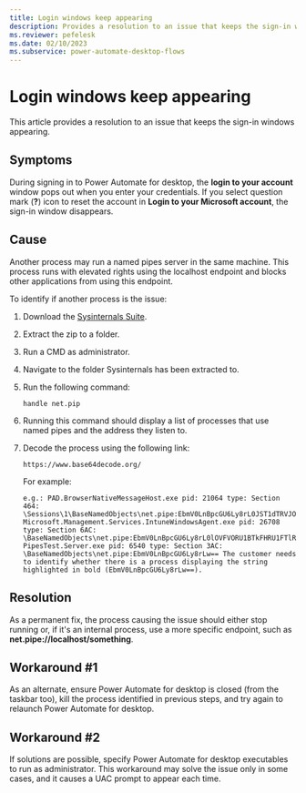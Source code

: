 ```yaml
---
title: Login windows keep appearing
description: Provides a resolution to an issue that keeps the sign-in windows appearing.
ms.reviewer: pefelesk
ms.date: 02/10/2023
ms.subservice: power-automate-desktop-flows
---
```


# Login windows keep appearing

This article provides a resolution to an issue that keeps the sign-in windows appearing.

## Symptoms

During signing in to Power Automate for desktop, the **login to your account** window pops out when you enter your credentials. If you select question mark (**?**) icon to reset the account in **Login to your Microsoft account**, the sign-in window disappears.

## Cause

Another process may run a named pipes server in the same machine. This process runs with elevated rights using the localhost endpoint and blocks other applications from using this endpoint.

To identify if another process is the issue:

1. Download the [Sysinternals Suite](/sysinternals/downloads/sysinternals-suite).

1. Extract the zip to a folder.

1. Run a CMD as administrator.

1. Navigate to the folder Sysinternals has been extracted to.

1. Run the following command:

    ```CMD
    handle net.pip
    ```

1. Running this command should display a list of processes that use named pipes and the address they listen to.

1. Decode the process using the following link:

    `https://www.base64decode.org/`

    For example:

    ```CMD
    e.g.: PAD.BrowserNativeMessageHost.exe pid: 21064 type: Section 464: \Sessions\1\BaseNamedObjects\net.pipe:EbmV0LnBpcGU6Ly8rL0JST1dTRVJOQVRJVkVIT1NULzE2NjIwLzEv Microsoft.Management.Services.IntuneWindowsAgent.exe pid: 26708 type: Section 6AC: \BaseNamedObjects\net.pipe:EbmV0LnBpcGU6Ly8rL0lOVFVORU1BTkFHRU1FTlRFWFRFTlNJT04vU1RBVFVTU0VSVklDRS8= PipesTest.Server.exe pid: 6540 type: Section 3AC: \BaseNamedObjects\net.pipe:EbmV0LnBpcGU6Ly8rLw== The customer needs to identify whether there is a process displaying the string highlighted in bold (EbmV0LnBpcGU6Ly8rLw==).
    ```

## Resolution

As a permanent fix, the process causing the issue should either stop running or, if it's an internal process, use a more specific endpoint, such as **net.pipe://localhost/something**.

## Workaround #1

As an alternate, ensure Power Automate for desktop is closed (from the taskbar too), kill the process identified in previous steps, and try again to relaunch Power Automate for desktop.

## Workaround #2

If solutions are possible,  specify Power Automate for desktop executables to run as administrator. This workaround may solve the issue only in some cases, and it causes a UAC prompt to appear each time.
